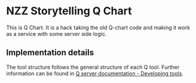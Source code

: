 # NZZ Storytelling Q Chart

This is Q Chart. It is a hack taking the old Q-chart code and making it work as a service with some server side logic.

## Implementation details
The tool structure follows the general structure of each Q tool. Further information can be found in [Q server documentation - Developing tools](https://nzzdev.github.io/Q-server/developing-tools.html).
